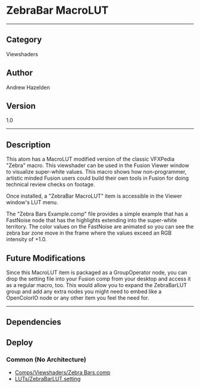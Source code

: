 # ZebraBar MacroLUT
___

## Category
Viewshaders

## Author
Andrew Hazelden

## Version
1.0

___

## Description
<p>This atom has a MacroLUT modified version of the classic VFXPedia "Zebra" macro. This viewshader can be used in the Fusion Viewer window to visualize super-white values. This macro shows how non-programmer, artistic minded Fusion users could build their own tools in Fusion for doing technical review checks on footage.</p>

<p>Once installed, a "ZebraBar MacroLUT" item is accessible in the Viewer window's LUT menu.</p>

<p>The "Zebra Bars Example.comp" file provides a simple example that has a FastNoise node that has the highlights extending into the super-white territory. The color values on the FastNoise are animated so you can see the zebra bar zone move in the frame where the values exceed an RGB intensity of +1.0.</p>

<h2>Future Modifications</h2>
<p>Since this MacroLUT item is packaged as a GroupOperator node, you can drop the setting file into your Fusion comp from your desktop and access it as a regular macro, too.  This would allow you to expand the ZebraBarLUT group and add any extra nodes you might need to embed like a OpenColorIO node or any other item you feel the need for.</p>

___

## Dependencies

## Deploy

### Common (No Architecture)

<ul>
<li><a href="https://gitlab.com/WeSuckLess/Reactor/-/blob/master/Atoms/com.AndrewHazelden.ZebraBarMacroLUT/Comps/Viewshaders/Zebra Bars.comp?ref_type=heads">Comps/Viewshaders/Zebra Bars.comp</a></li>
<li><a href="https://gitlab.com/WeSuckLess/Reactor/-/blob/master/Atoms/com.AndrewHazelden.ZebraBarMacroLUT/LUTs/ZebraBarLUT.setting?ref_type=heads">LUTs/ZebraBarLUT.setting</a></li>
</ul>
